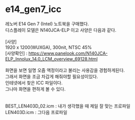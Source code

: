 # e14_gen7_icc

레노버 E14 Gen 7 (Intel) 노트북을 구매했다.<br>
디스플레이 모델은 N140JCA-ELP 이고 사양은 다음과 같다.<br>
<br>
[사양]<br>
1920 x 1200(WUXGA), 300nit, NTSC 45%<br>
[사양확인] : https://www.panelook.com/N140JCA-ELP_Innolux_14.0_LCM_overview_69128.html <br>
<br>
화면을 보면 일명 오줌 액정이라고 불리는 사용감을 경험하게된다.<br>
그래서 화면을 조금 차갑게 해줘야할 필요성이있다.<br>
인테넷에서 찾은 ICC 파일이다.<br>
그나마 화면을 편하게 볼 수 있다.<br>
<br>
<br>
BEST_LEN403D_02.icm : 내가 생각했을 때 제일 잘 맞는 프로파일<br>
LEN403D.icm : 그다음 프로파일
